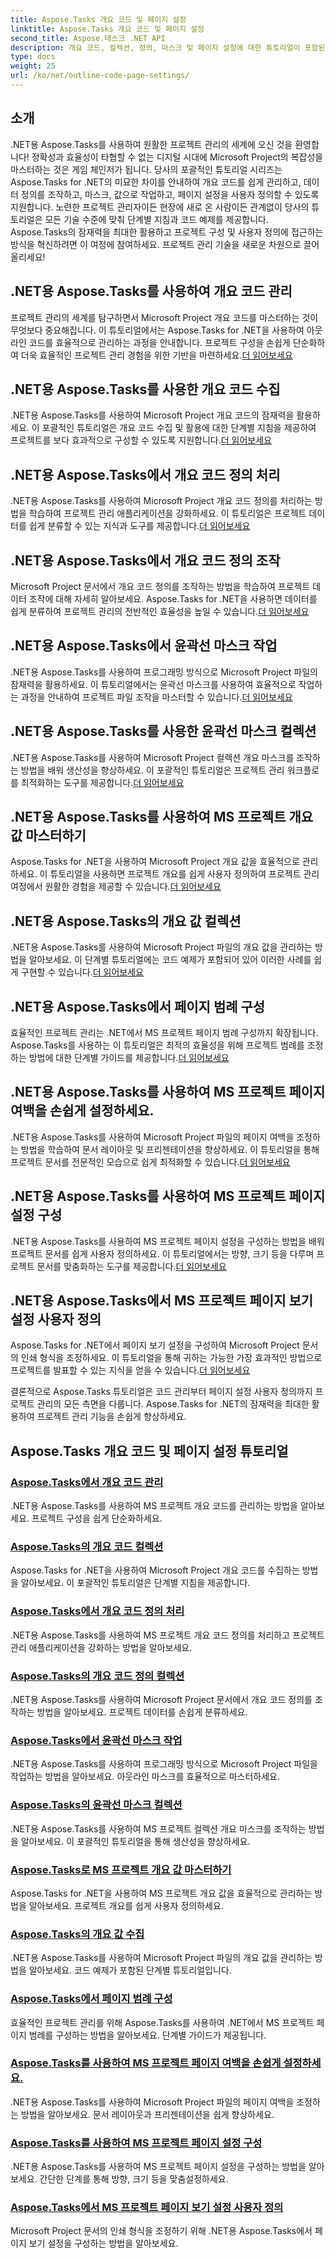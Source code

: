 ```yaml
---
title: Aspose.Tasks 개요 코드 및 페이지 설정
linktitle: Aspose.Tasks 개요 코드 및 페이지 설정
second_title: Aspose.태스크 .NET API
description: 개요 코드, 컬렉션, 정의, 마스크 및 페이지 설정에 대한 튜토리얼이 포함된 .NET용 Aspose.Tasks를 마스터하세요. 프로젝트 구성 및 사용자 정의를 강화합니다.
type: docs
weight: 25
url: /ko/net/outline-code-page-settings/
---
```

## 소개
.NET용 Aspose.Tasks를 사용하여 원활한 프로젝트 관리의 세계에 오신 것을 환영합니다! 정확성과 효율성이 타협할 수 없는 디지털 시대에 Microsoft Project의 복잡성을 마스터하는 것은 게임 체인저가 됩니다. 당사의 포괄적인 튜토리얼 시리즈는 Aspose.Tasks for .NET의 미묘한 차이를 안내하여 개요 코드를 쉽게 관리하고, 데이터 정의를 조작하고, 마스크, 값으로 작업하고, 페이지 설정을 사용자 정의할 수 있도록 지원합니다. 노련한 프로젝트 관리자이든 현장에 새로 온 사람이든 관계없이 당사의 튜토리얼은 모든 기술 수준에 맞춰 단계별 지침과 코드 예제를 제공합니다. Aspose.Tasks의 잠재력을 최대한 활용하고 프로젝트 구성 및 사용자 정의에 접근하는 방식을 혁신하려면 이 여정에 참여하세요. 프로젝트 관리 기술을 새로운 차원으로 끌어올리세요!
## .NET용 Aspose.Tasks를 사용하여 개요 코드 관리
프로젝트 관리의 세계를 탐구하면서 Microsoft Project 개요 코드를 마스터하는 것이 무엇보다 중요해집니다. 이 튜토리얼에서는 Aspose.Tasks for .NET을 사용하여 아웃라인 코드를 효율적으로 관리하는 과정을 안내합니다. 프로젝트 구성을 손쉽게 단순화하여 더욱 효율적인 프로젝트 관리 경험을 위한 기반을 마련하세요.[더 읽어보세요](./outline-codes/)

## .NET용 Aspose.Tasks를 사용한 개요 코드 수집
 .NET용 Aspose.Tasks를 사용하여 Microsoft Project 개요 코드의 잠재력을 활용하세요. 이 포괄적인 튜토리얼은 개요 코드 수집 및 활용에 대한 단계별 지침을 제공하여 프로젝트를 보다 효과적으로 구성할 수 있도록 지원합니다.[더 읽어보세요](./outline-code-collection/)

## .NET용 Aspose.Tasks에서 개요 코드 정의 처리
 .NET용 Aspose.Tasks를 사용하여 Microsoft Project 개요 코드 정의를 처리하는 방법을 학습하여 프로젝트 관리 애플리케이션을 강화하세요. 이 튜토리얼은 프로젝트 데이터를 쉽게 분류할 수 있는 지식과 도구를 제공합니다.[더 읽어보세요](./outline-code-definitions/)

## .NET용 Aspose.Tasks에서 개요 코드 정의 조작
 Microsoft Project 문서에서 개요 코드 정의를 조작하는 방법을 학습하여 프로젝트 데이터 조작에 대해 자세히 알아보세요. Aspose.Tasks for .NET을 사용하면 데이터를 쉽게 분류하여 프로젝트 관리의 전반적인 효율성을 높일 수 있습니다.[더 읽어보세요](./outline-code-definition-collection/)

## .NET용 Aspose.Tasks에서 윤곽선 마스크 작업
 .NET용 Aspose.Tasks를 사용하여 프로그래밍 방식으로 Microsoft Project 파일의 잠재력을 활용하세요. 이 튜토리얼에서는 윤곽선 마스크를 사용하여 효율적으로 작업하는 과정을 안내하여 프로젝트 파일 조작을 마스터할 수 있습니다.[더 읽어보세요](./outline-masks/)

## .NET용 Aspose.Tasks를 사용한 윤곽선 마스크 컬렉션
 .NET용 Aspose.Tasks를 사용하여 Microsoft Project 컬렉션 개요 마스크를 조작하는 방법을 배워 생산성을 향상하세요. 이 포괄적인 튜토리얼은 프로젝트 관리 워크플로를 최적화하는 도구를 제공합니다.[더 읽어보세요](./outline-mask-collection/)

## .NET용 Aspose.Tasks를 사용하여 MS 프로젝트 개요 값 마스터하기
Aspose.Tasks for .NET을 사용하여 Microsoft Project 개요 값을 효율적으로 관리하세요. 이 튜토리얼을 사용하면 프로젝트 개요를 쉽게 사용자 정의하여 프로젝트 관리 여정에서 원활한 경험을 제공할 수 있습니다.[더 읽어보세요](./outline-values/)

## .NET용 Aspose.Tasks의 개요 값 컬렉션
 .NET용 Aspose.Tasks를 사용하여 Microsoft Project 파일의 개요 값을 관리하는 방법을 알아보세요. 이 단계별 튜토리얼에는 코드 예제가 포함되어 있어 이러한 사례를 쉽게 구현할 수 있습니다.[더 읽어보세요](./outline-value-collection/)

## .NET용 Aspose.Tasks에서 페이지 범례 구성
 효율적인 프로젝트 관리는 .NET에서 MS 프로젝트 페이지 범례 구성까지 확장됩니다. Aspose.Tasks를 사용하는 이 튜토리얼은 최적의 효율성을 위해 프로젝트 범례를 조정하는 방법에 대한 단계별 가이드를 제공합니다.[더 읽어보세요](./page-legend/)

## .NET용 Aspose.Tasks를 사용하여 MS 프로젝트 페이지 여백을 손쉽게 설정하세요.
.NET용 Aspose.Tasks를 사용하여 Microsoft Project 파일의 페이지 여백을 조정하는 방법을 학습하여 문서 레이아웃 및 프리젠테이션을 향상하세요. 이 튜토리얼을 통해 프로젝트 문서를 전문적인 모습으로 쉽게 최적화할 수 있습니다.[더 읽어보세요](./page-margins/)

## .NET용 Aspose.Tasks를 사용하여 MS 프로젝트 페이지 설정 구성
 .NET용 Aspose.Tasks를 사용하여 MS 프로젝트 페이지 설정을 구성하는 방법을 배워 프로젝트 문서를 쉽게 사용자 정의하세요. 이 튜토리얼에서는 방향, 크기 등을 다루며 프로젝트 문서를 맞춤화하는 도구를 제공합니다.[더 읽어보세요](./page-settings/)

## .NET용 Aspose.Tasks에서 MS 프로젝트 페이지 보기 설정 사용자 정의
 Aspose.Tasks for .NET에서 페이지 보기 설정을 구성하여 Microsoft Project 문서의 인쇄 형식을 조정하세요. 이 튜토리얼을 통해 귀하는 가능한 가장 효과적인 방법으로 프로젝트를 발표할 수 있는 지식을 얻을 수 있습니다.[더 읽어보세요](./page-view-settings/)

결론적으로 Aspose.Tasks 튜토리얼은 코드 관리부터 페이지 설정 사용자 정의까지 프로젝트 관리의 모든 측면을 다룹니다. Aspose.Tasks for .NET의 잠재력을 최대한 활용하여 프로젝트 관리 기능을 손쉽게 향상하세요.
## Aspose.Tasks 개요 코드 및 페이지 설정 튜토리얼
### [Aspose.Tasks에서 개요 코드 관리](./outline-codes/)
.NET용 Aspose.Tasks를 사용하여 MS 프로젝트 개요 코드를 관리하는 방법을 알아보세요. 프로젝트 구성을 쉽게 단순화하세요.
### [Aspose.Tasks의 개요 코드 컬렉션](./outline-code-collection/)
Aspose.Tasks for .NET을 사용하여 Microsoft Project 개요 코드를 수집하는 방법을 알아보세요. 이 포괄적인 튜토리얼은 단계별 지침을 제공합니다.
### [Aspose.Tasks에서 개요 코드 정의 처리](./outline-code-definitions/)
.NET용 Aspose.Tasks를 사용하여 MS 프로젝트 개요 코드 정의를 처리하고 프로젝트 관리 애플리케이션을 강화하는 방법을 알아보세요.
### [Aspose.Tasks의 개요 코드 정의 컬렉션](./outline-code-definition-collection/)
.NET용 Aspose.Tasks를 사용하여 Microsoft Project 문서에서 개요 코드 정의를 조작하는 방법을 알아보세요. 프로젝트 데이터를 손쉽게 분류하세요.
### [Aspose.Tasks에서 윤곽선 마스크 작업](./outline-masks/)
.NET용 Aspose.Tasks를 사용하여 프로그래밍 방식으로 Microsoft Project 파일을 작업하는 방법을 알아보세요. 아웃라인 마스크를 효율적으로 마스터하세요.
### [Aspose.Tasks의 윤곽선 마스크 컬렉션](./outline-mask-collection/)
.NET용 Aspose.Tasks를 사용하여 MS 프로젝트 컬렉션 개요 마스크를 조작하는 방법을 알아보세요. 이 포괄적인 튜토리얼을 통해 생산성을 향상하세요.
### [Aspose.Tasks로 MS 프로젝트 개요 값 마스터하기](./outline-values/)
Aspose.Tasks for .NET을 사용하여 MS 프로젝트 개요 값을 효율적으로 관리하는 방법을 알아보세요. 프로젝트 개요를 쉽게 사용자 정의하세요.
### [Aspose.Tasks의 개요 값 수집](./outline-value-collection/)
.NET용 Aspose.Tasks를 사용하여 Microsoft Project 파일의 개요 값을 관리하는 방법을 알아보세요. 코드 예제가 포함된 단계별 튜토리얼입니다.
### [Aspose.Tasks에서 페이지 범례 구성](./page-legend/)
효율적인 프로젝트 관리를 위해 Aspose.Tasks를 사용하여 .NET에서 MS 프로젝트 페이지 범례를 구성하는 방법을 알아보세요. 단계별 가이드가 제공됩니다.
### [Aspose.Tasks를 사용하여 MS 프로젝트 페이지 여백을 손쉽게 설정하세요.](./page-margins/)
.NET용 Aspose.Tasks를 사용하여 Microsoft Project 파일의 페이지 여백을 조정하는 방법을 알아보세요. 문서 레이아웃과 프리젠테이션을 쉽게 향상하세요.
### [Aspose.Tasks를 사용하여 MS 프로젝트 페이지 설정 구성](./page-settings/)
.NET용 Aspose.Tasks를 사용하여 MS 프로젝트 페이지 설정을 구성하는 방법을 알아보세요. 간단한 단계를 통해 방향, 크기 등을 맞춤설정하세요.
### [Aspose.Tasks에서 MS 프로젝트 페이지 보기 설정 사용자 정의](./page-view-settings/)
Microsoft Project 문서의 인쇄 형식을 조정하기 위해 .NET용 Aspose.Tasks에서 페이지 보기 설정을 구성하는 방법을 알아보세요.